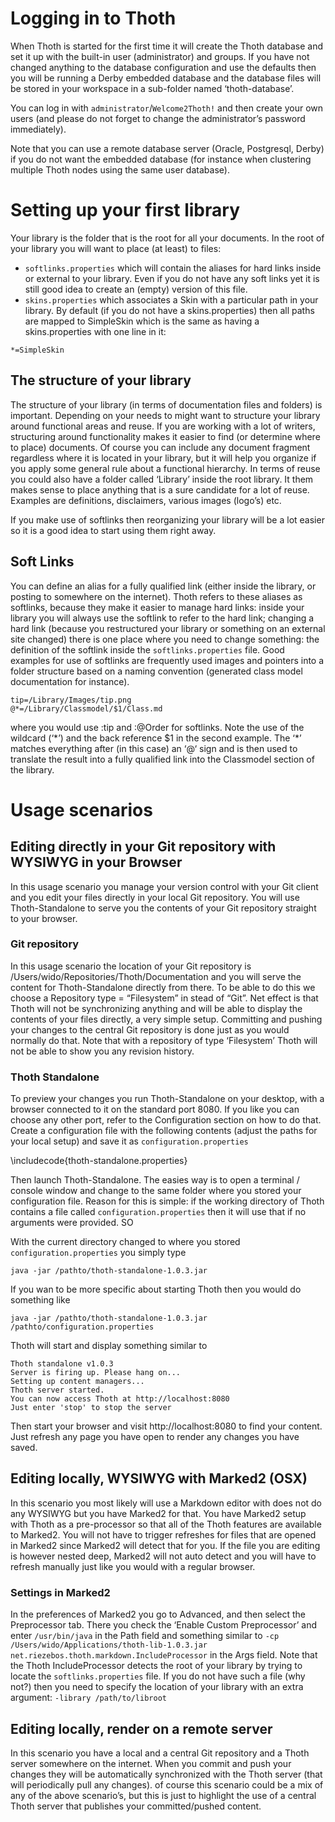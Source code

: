 # Logging in to Thoth
When Thoth is started for the first time it will create the Thoth database and set it up with the built-in user (administrator) and groups. If you have not changed anything to the database configuration and use the defaults then you will be running a Derby embedded database and the database files will be stored in your workspace in a sub-folder named ‘thoth-database’.

You can log in with `administrator`/`Welcome2Thoth!` and then create your own users (and please do not forget to change the administrator’s password immediately).

Note that you can use a remote database server (Oracle, Postgresql, Derby) if you do not want the embedded database (for instance when clustering multiple Thoth nodes using the same user database).

# Setting up your first library
Your library is the folder that is the root for all your documents. In the root of your library you will want to place (at least) to files: 

- `softlinks.properties` which will contain the aliases for hard links inside or external to your library. Even if you do not have any soft links yet it is still good idea to create an (empty) version of this file.
- `skins.properties` which associates a Skin with a particular path in your library. By default (if you do not have a skins.properties) then all paths are mapped to SimpleSkin which is the same as having a skins.properties with one line in it:

`*=SimpleSkin`

## The structure of your library
The structure of your library (in terms of documentation files and folders) is important. Depending on your needs to might want to structure your library around functional areas and reuse. If you are working with a lot of writers, structuring around functionality makes it easier to find (or determine where to place) documents. Of course you can include any document fragment regardless where it is located in your library, but it will help you organize if you apply some general rule about a functional hierarchy.
In terms of reuse you could also have a folder called ‘Library’ inside the root library. It them makes sense to place anything that is a sure candidate for a lot of reuse. Examples are definitions, disclaimers, various images (logo’s) etc.

If you make use of softlinks then reorganizing your library will be a lot easier so it is a good idea to start using them right away.

## Soft Links
You can define an alias for a fully qualified link (either inside the library, or posting to somewhere on the internet). Thoth refers to these aliases as softlinks, because they make it easier to manage hard links: inside your library you will always use the softlink to refer to  the hard link; changing a hard link (because you restructured your library or something on an external site changed) there is one place where you need to change something: the definition of the softlink inside the `softlinks.properties` file. Good examples for use of softlinks are frequently used images and pointers into a folder structure based on a naming convention (generated class model documentation for instance).

	tip=/Library/Images/tip.png
	@*=/Library/Classmodel/$1/Class.md

where you would use :tip and :@Order for softlinks. Note the use of the wildcard (‘\*’) and the back reference $1 in the second example. The ‘\*’ matches everything after (in this case) an ‘@‘ sign and is then used to translate the result into a fully qualified link into the Classmodel section of the library. 

# Usage scenarios
## Editing directly in your Git repository with WYSIWYG in your Browser
In this usage scenario you manage your version control with your Git client and you edit your files directly in your local Git repository. You will use Thoth-Standalone to serve you the contents of your Git repository straight to your browser.

### Git repository
In this usage scenario the location of your Git repository is /Users/wido/Repositories/Thoth/Documentation and you will serve the content for Thoth-Standalone directly from there. To be able to do this we choose a Repository type = “Filesystem” in stead of “Git”. Net effect is that Thoth will not be synchronizing anything and will be able to display the contents of your files directly, a very simple setup.  Committing and pushing your changes to the central Git repository is done just as you would normally do that. Note that with a repository of type ‘Filesystem’ Thoth will not be able to show you any revision history.

### Thoth Standalone
To preview your changes you run Thoth-Standalone on your desktop, with a browser connected to it on the standard port 8080. If you like you can choose any other port, refer to the Configuration section on how to do that. Create a configuration file with the following contents (adjust the paths for your local setup) and save it as `configuration.properties`

\includecode{thoth-standalone.properties}

Then launch Thoth-Standalone. The easies way is to open a terminal / console window and change to the same folder where you stored your configuration file. Reason for this is simple: if the working directory of Thoth contains a file called `configuration.properties` then it will use that if no arguments were provided. SO

With the current directory changed to where you stored `configuration.properties` you simply type

	java -jar /pathto/thoth-standalone-1.0.3.jar

If you wan to be more specific about starting Thoth then you would do something like

	java -jar /pathto/thoth-standalone-1.0.3.jar /pathto/configuration.properties

Thoth will start and display something similar to

	Thoth standalone v1.0.3
	Server is firing up. Please hang on...
	Setting up content managers...
	Thoth server started.
	You can now access Thoth at http://localhost:8080
	Just enter 'stop' to stop the server

Then start your browser and visit http://localhost:8080 to find your content. Just refresh any page you have open to render any changes you have saved.

## Editing locally, WYSIWYG with Marked2 (OSX)
In this scenario you most likely will use a Markdown editor with does not do any WYSIWYG but you have Marked2 for that. You have Marked2 setup with Thoth as a pre-processor so that all of the Thoth features are available to Marked2. You will not have to trigger refreshes for files that are opened in Marked2 since Marked2 will detect that for you. If the file you are editing is however nested deep, Marked2 will not auto detect and you will have to refresh manually just like you would with a regular browser.

### Settings in Marked2
In the preferences of Marked2 you go to Advanced, and then select the Preprocessor tab. There you check the ‘Enable Custom Preprocessor’ and enter `/usr/bin/java` in the Path field and something similar to `-cp /Users/wido/Applications/thoth-lib-1.0.3.jar net.riezebos.thoth.markdown.IncludeProcessor` in the Args field.
Note that the Thoth IncludeProcessor detects the root of your library by trying to locate the `softlinks.properties` file. If you do not have such a file (why not?) then you need to specify the location of your library with an extra argument: `-library /path/to/libroot`

## Editing locally, render on a remote server
In this scenario you have a local and a central Git repository and a Thoth server somewhere on the internet. When you commit and push your changes they will be automatically synchronized with the Thoth server (that will periodically pull any changes). of course this scenario could be a mix of any of the above scenario’s, but this is just to highlight the use of a central Thoth server that publishes your committed/pushed content.